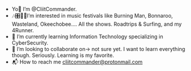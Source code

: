 - Yo🤙 I’m @CliitCommander. 
- 🎶🎛🍺🍹I’m interested in music festivals like Burning Man, Bonnaroo, Wasteland, Okeechobee.... All the shows. Roadtrips & Surfing, and my 4Runner.
- 🎩 I’m currently learning Information Technology specializing in CyberSecurity.
- 🤔 I’m looking to collaborate on-> not sure yet. I want to learn everything though. Seriously. Learning is my favorite. 
- 📬 How to reach me cliitcommander@protonmail.com

<!---
CliitCommander/CliitCommander is a ✨ special ✨ repository because its `README.md` (this file) appears on your GitHub profile.
You can click the Preview link to take a look at your changes.
--->

